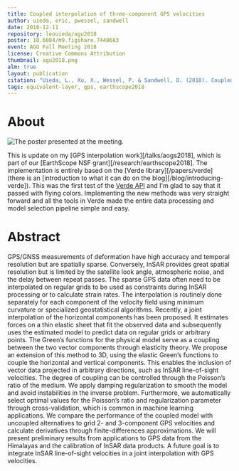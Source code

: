 ```yaml
---
title: Coupled interpolation of three-component GPS velocities
author: uieda, eric, pwessel, sandwell
date: 2018-12-11
repository: leouieda/agu2018
poster: 10.6084/m9.figshare.7440683
event: AGU Fall Meeting 2018
license: Creative Commons Attribution
thumbnail: agu2018.png
alm: true
layout: publication
citation: "Uieda, L., Xu, X., Wessel, P. & Sandwell, D. (2018). Coupled interpolation of three-component GPS velocities. In Eos Trans. AGU (Abstract G23B-0587)."
tags: equivalent-layer, gps, earthscope2018
---
```


# About

![The poster presented at the meeting.](/images/poster-agu2018.jpg)

This is update on my [GPS interpolation work][/talks/aogs2018], which is part of our
[EarthScope NSF grant][/research/earthscope2018]. The implementation is entirely based
on the [Verde library][/papers/verde] (there is an [introduction to what it can do on
the blog][/blog/introducing-verde]). This was the first test of the
[Verde API](http://www.fatiando.org/verde/v1.1.0/api/generated/verde.base.BaseGridder.html)
and I'm glad to say that it passed with flying colors. Implementing the new methods was
very straight forward and all the tools in Verde made the entire data processing and
model selection pipeline simple and easy.


# Abstract

GPS/GNSS measurements of deformation have high accuracy and temporal resolution but are
spatially sparse. Conversely, InSAR provides great spatial resolution but is limited by
the satellite look angle, atmospheric noise, and the delay between repeat passes. The
sparse GPS data often need to be interpolated on regular grids to be used as constraints
during InSAR processing or to calculate strain rates. The interpolation is routinely
done separately for each component of the velocity field using minimum curvature or
specialized geostatistical algorithms. Recently, a joint interpolation of the horizontal
components has been proposed. It estimates forces on a thin elastic sheet that fit the
observed data and subsequently uses the estimated model to predict data on regular grids
or arbitrary points. The Green’s functions for the physical model serve as a coupling
between the two vector components through elasticity theory. We propose an extension of
this method to 3D, using the elastic Green’s functions to couple the horizontal and
vertical components. This enables the inclusion of vector data projected in arbitrary
directions, such as InSAR line-of-sight velocities. The degree of coupling can be
controlled through the Poisson’s ratio of the medium. We apply damping regularization to
smooth the model and avoid instabilities in the inverse problem. Furthermore, we
automatically select optimal values for the Poisson’s ratio and regularization parameter
through cross-validation, which is common in machine learning applications. We compare
the performance of the coupled model with uncoupled alternatives to grid 2- and
3-component GPS velocities and calculate derivatives through finite-differences
approximations. We will present preliminary results from applications to GPS data from
the Himalayas and the calibration of InSAR data products. A future goal is to integrate
InSAR line-of-sight velocities in a joint interpolation with GPS velocities.
